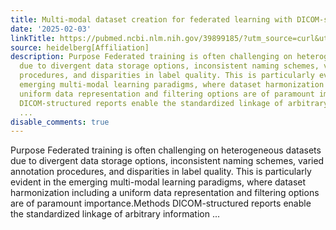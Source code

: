 ```yaml
---
title: Multi-modal dataset creation for federated learning with DICOM-structured reports
date: '2025-02-03'
linkTitle: https://pubmed.ncbi.nlm.nih.gov/39899185/?utm_source=curl&utm_medium=rss&utm_campaign=pubmed-2&utm_content=1FakS-2QOkCT8HsMOQP1bCRQ4YzyumYOmxmF0moLsQ3dFB1E9V&fc=20220326224207&ff=20250203170930&v=2.18.0.post9+e462414
source: heidelberg[Affiliation]
description: Purpose Federated training is often challenging on heterogeneous datasets
  due to divergent data storage options, inconsistent naming schemes, varied annotation
  procedures, and disparities in label quality. This is particularly evident in the
  emerging multi-modal learning paradigms, where dataset harmonization including a
  uniform data representation and filtering options are of paramount importance.Methods
  DICOM-structured reports enable the standardized linkage of arbitrary information
  ...
disable_comments: true
---
```

Purpose Federated training is often challenging on heterogeneous datasets due to divergent data storage options, inconsistent naming schemes, varied annotation procedures, and disparities in label quality. This is particularly evident in the emerging multi-modal learning paradigms, where dataset harmonization including a uniform data representation and filtering options are of paramount importance.Methods DICOM-structured reports enable the standardized linkage of arbitrary information ...